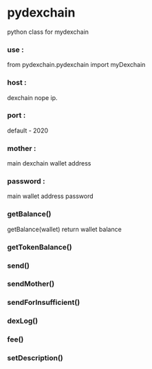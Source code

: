 # pydexchain
python class for mydexchain

### use :
from pydexchain.pydexchain import myDexchain

### host :
dexchain nope ip.
### port :
default - 2020
### mother :
main dexchain wallet address

### password :
main wallet address password

### getBalance()
getBalance(wallet)
return wallet balance

### getTokenBalance()

### send()

### sendMother()

### sendForInsufficient()

### dexLog()

### fee()

### setDescription()